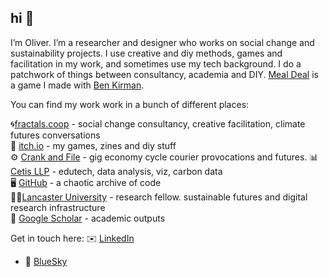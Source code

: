 ## hi 👋

I’m Oliver. I’m a researcher and designer who works on social change and sustainability projects. I use creative and diy methods, games and facilitation in my work, and sometimes use my tech background. I do a patchwork of things between consultancy, academia and DIY. 
[Meal Deal](https://oliverbates.itch.io/meal-deal) is a game I made with [Ben Kirman](http://ben.kirman.org).

You can find my work work in a bunch of different places:

🌀[fractals.coop](https://fractals.coop) - social change consultancy, creative facilitation, climate futures conversations  
👾 [itch.io](https://oliverbates.itch.io/) - my games, zines and diy stuff  
⚙️ [Crank and File](https://crankandfile.co.uk) - gig economy cycle courier provocations and futures. 
📊 [Cetis LLP](https://www.cetis.org.uk) - edutech, data analysis, viz, carbon data  
🖥️ [GitHub](http://github.com/oscarechobravo) - a chaotic archive of code    
👩‍🎤[Lancaster University](https://www.research.lancs.ac.uk/portal/en/people/oliver-bates) - research fellow. sustainable futures and digital research infrastructure  
📜 [Google Scholar](https://scholar.google.co.uk/citations?user=ZXDbf_EAAAAJ&hl=en) - academic outputs  

Get in touch here: 
✉️ [LinkedIn](https://uk.linkedin.com/in/batesoliver)  
- 🦋 [BlueSky](https://bsky.app/profile/oliverbates.bsky.social)  

